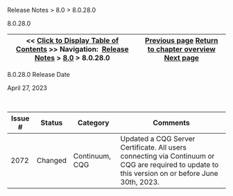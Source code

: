 ﻿


Release Notes \> 8\.0 \> 8\.0\.28\.0






















8\.0\.28\.0







| \<\< [Click to Display Table of Contents](8_0_28_0.md) \>\> **Navigation:**     [Release Notes](release_notes.md) \> [8\.0](8_0.md) \> 8\.0\.28\.0 | [Previous page](8_0.md) [Return to chapter overview](8_0.md) [Next page](8_0_27_1.md) |
| --- | --- |











8\.0\.28\.0 Release Date


April 27, 2023


 




| Issue \# | Status | Category | Comments |
| --- | --- | --- | --- |
| 2072 | Changed | Continuum, CQG | Updated a CQG Server Certificate. All users connecting via Continuum or CQG are required to update to this version on or before June 30th, 2023\. |









